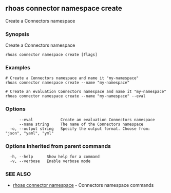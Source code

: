 ## rhoas connector namespace create

Create a Connectors namespace

### Synopsis

Create a Connectors namespace

```
rhoas connector namespace create [flags]
```

### Examples

```
# Create a Connectors namespace and name it "my-namespace"
rhoas connector namespace create --name "my-namespace"

# Create an evaluation Connectors namespace and name it "my-namespace"
rhoas connector namespace create --name "my-namespace" --eval

```

### Options

```
      --eval            Create an evaluation Connectors namespace
      --name string     The name of the Connectors namespace
  -o, --output string   Specify the output format. Choose from: "json", "yaml", "yml"
```

### Options inherited from parent commands

```
  -h, --help      Show help for a command
  -v, --verbose   Enable verbose mode
```

### SEE ALSO

* [rhoas connector namespace](rhoas_connector_namespace.md)	 - Connectors namespace commands

